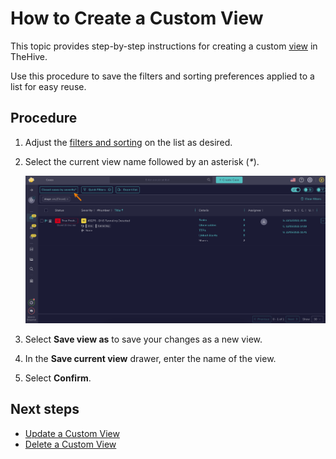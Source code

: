 # How to Create a Custom View

This topic provides step-by-step instructions for creating a custom [view](create-a-custom-view.md) in TheHive.

Use this procedure to save the filters and sorting preferences applied to a list for easy reuse.

<h2>Procedure</h2>

1. Adjust the [filters and sorting](../about-filtering-and-sorting.md) on the list as desired.

2. Select the current view name followed by an asterisk (*\**).

    ![Current view](../../../images/user-guides/analyst-corner/current-view.png)

3. Select **Save view as** to save your changes as a new view.

4. In the **Save current view** drawer, enter the name of the view.

5. Select **Confirm**.

<h2>Next steps</h2>

* [Update a Custom View](update-a-custom-view.md)
* [Delete a Custom View](delete-a-custom-view.md)